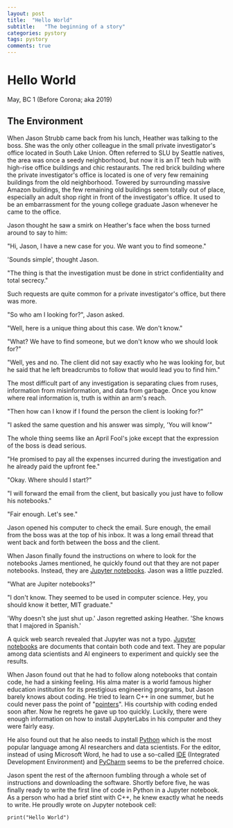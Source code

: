```yaml
---
layout: post
title:  "Hello World"
subtitle:   "The beginning of a story"
categories: pystory
tags: pystory
comments: true
---
```


# Hello World
May, BC 1 (Before Corona; aka 2019)

## The Environment
   When Jason Strubb came back from his lunch, Heather was talking to the boss.
She was the only other colleague in the small private investigator's office located in
South Lake Union. Often referred to SLU by Seattle natives,
the area was once a seedy neighborhood, but now it is an IT tech hub
with high-rise office buildings and chic restaurants.
The red brick building where the private investigator's office is located is one of very few
remaining buildings from the old neighborhood. Towered by surrounding massive Amazon buildings,
the few remaining old buildings seem totally out of place,
especially an adult shop right in front of the investigator's office.
It used to be an embarrassment for the young college graduate Jason whenever he came to the office.

   Jason thought he saw a smirk on Heather's face when the boss turned around to say to him:
   
   "Hi, Jason, I have a new case for you. We want you to find someone."
   
   'Sounds simple', thought Jason.
   
   "The thing is that the investigation must be done in strict confidentiality and total secrecy."

Such requests are quite common for a private investigator's office, but there was more.

   "So who am I looking for?", Jason asked.
   
   "Well, here is a unique thing about this case. We don't know."
   
   "What? We have to find someone, but we don't know who we should look for?"
   
   "Well, yes and no. The client did not say exactly who he was looking for,
   but he said that he left breadcrumbs to follow that would lead you to find him."
   
The most difficult part of any investigation is separating clues from ruses,
information from misinformation, and data from garbage. Once you know where
real information is, truth is within an arm's reach.

   "Then how can I know if I found the person the client is looking for?"
   
   "I asked the same question and his answer was simply, 'You will know'"
   
The whole thing seems like an April Fool's joke except that the expression of the boss
is dead serious.

   "He promised to pay all the expenses incurred during the investigation and he already
   paid the upfront fee."
   
   "Okay. Where should I start?"
   
   "I will forward the email from the client, but basically you just have to follow his notebooks."
   
   "Fair enough. Let's see."

Jason opened his computer to check the email. Sure enough, the email from the boss was at the top
of his inbox. It was a long email thread that went back and forth between the boss and the client.

   When Jason finally found the instructions on where to look for the notebooks James mentioned,
he quickly found out that they are not paper notebooks.
Instead, they are [Jupyter notebooks](https://jupyter.org/).
Jason was a little puzzled.

   "What are Jupiter notebooks?"
   
   "I don't know. They seemed to be used in computer science.
    Hey, you should know it better, MIT graduate."
    
   'Why doesn't she just shut up.' Jason regretted asking Heather.
   'She knows that I majored in Spanish.'

A quick web search revealed that Jupyter was not a typo.
[Jupyter notebooks](https://jupyter.org/) are documents that contain both code and text.
They are popular among data scientists and AI engineers to experiment and quickly see the results.

   When Jason found out that he had to follow along notebooks that contain code,
he had a sinking feeling. His alma mater is a world famous higher education institution for its
prestigious engineering programs, but Jason barely knows about coding.
He tried to learn C++ in one summer, but he could never pass the point of
 "[pointers](https://en.wikipedia.org/wiki/Pointer_\(computer_programming\))".
His courtship with coding ended soon after. Now he regrets he gave up too quickly.
Luckily, there were enough information on how to install JupyterLabs in his computer
and they were fairly easy.

   He also found out that he also needs to install [Python](https://www.python.org/downloads/)
which is the most popular language among AI researchers and data scientists.
For the editor, instead of using Microsoft Word, he had to use a so-called
 [IDE](https://en.wikipedia.org/wiki/Integrated_development_environment)
 (Integrated Development Environment) and
 [PyCharm](https://www.jetbrains.com/pycharm/) seems to be the preferred choice.
 
   Jason spent the rest of the afternoon fumbling through a whole set of instructions
and downloading the software. Shortly before five, he was finally ready to write
 the first line of code in Python in a Jupyter notebook.
As a person who had a brief stint with C++, he knew exactly what he needs to write.
He proudly wrote on Jupyter notebook cell: 

```
print("Hello World")
```   
